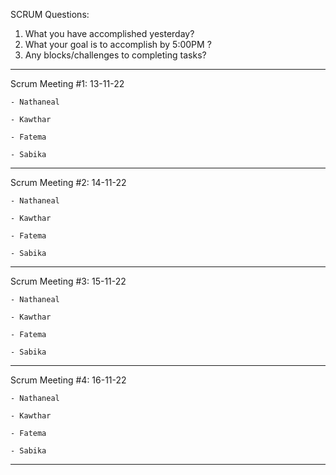 SCRUM Questions:
1. What you have accomplished yesterday?
2. What your goal is to accomplish by 5:00PM ?
3. Any blocks/challenges to completing tasks?
--------------------------------------------------------

Scrum Meeting #1:
13-11-22

    - Nathaneal

    - Kawthar

    - Fatema

    - Sabika

--------------------------------------------------------

Scrum Meeting #2:
14-11-22

    - Nathaneal

    - Kawthar

    - Fatema

    - Sabika

--------------------------------------------------------

Scrum Meeting #3:
15-11-22

    - Nathaneal

    - Kawthar

    - Fatema

    - Sabika

--------------------------------------------------------

Scrum Meeting #4:
16-11-22

    - Nathaneal

    - Kawthar

    - Fatema

    - Sabika

--------------------------------------------------------


